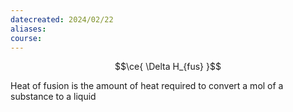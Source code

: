 ```yaml
---
datecreated: 2024/02/22
aliases: 
course:
---
```

$$\ce{ \Delta H_{fus} }$$

Heat of fusion is the amount of heat required to convert a mol of a substance to a liquid
